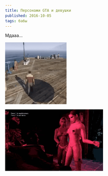 ```yaml
---
title: Персонажи GTA и девушки
published: 2016-10-05
tags: бабы
---
```


Мдааа…

![](/content/ezgif-4-29068769db.gif)

![](/content/ezgif-4-54be98f543.gif)
